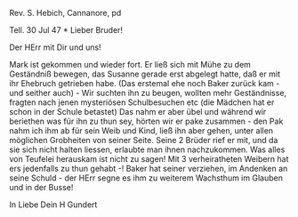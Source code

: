 Rev. S. Hebich, Cannanore, pd

 Tell. 30 Jul 47
 <Frtg>*
Lieber Bruder!

Der HErr mit Dir und uns!

Mark ist gekommen und wieder fort. Er ließ sich mit Mühe zu dem Geständniß bewegen, das Susanne gerade erst abgelegt hatte, daß er mit ihr Ehebruch getrieben habe. (Das erstemal ehe noch Baker zurück kam - und seither auch) - Wir suchten ihn zu beugen, wollten mehr Geständnisse, fragten nach jenen mysteriösen Schulbesuchen etc (die Mädchen hat er schon in der Schule betastet) Das nahm er aber übel und während wir beriethen was für ihn zu thun sey, hörten wir er pake zusammen - den Pak nahm ich ihm ab für sein Weib und Kind, ließ ihn aber gehen, unter allen möglichen Grobheiten von seiner Seite. Seine 2 Brüder rief er mit, und da sie sich nicht halten liessen, erlaubte man ihnen nachzukommen. Was alles von Teufelei herauskam ist nicht zu sagen! Mit 3 verheiratheten Weibern hat ers jedenfalls zu thun gehabt -! Baker hat seiner verziehen, im Andenken an seine Schuld - der HErr segne es ihm zu weiterem Wachsthum im Glauben und in der Busse!

 In Liebe
 Dein H Gundert

